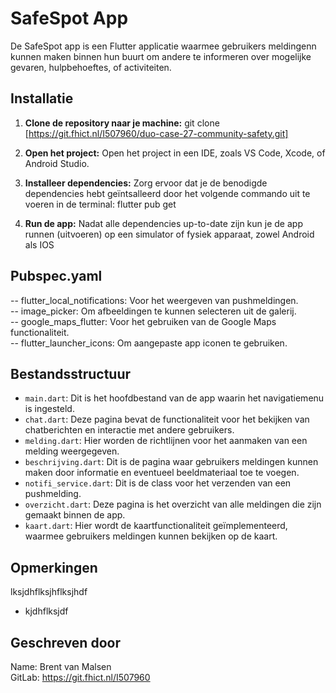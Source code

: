 # SafeSpot App

De SafeSpot app is een Flutter applicatie waarmee gebruikers meldingenn kunnen maken binnen hun buurt om andere te informeren over mogelijke gevaren, hulpbehoeftes, of activiteiten.

## Installatie

1. **Clone de repository naar je machine:**
   git clone [https://git.fhict.nl/I507960/duo-case-27-community-safety.git]

2. **Open het project:**
   Open het project in een IDE, zoals VS Code, Xcode, of Android Studio.

3. **Installeer dependencies:**
   Zorg ervoor dat je de benodigde dependencies hebt geïntsalleerd door het volgende commando uit te voeren in de terminal: flutter pub get
   
4. **Run de app:**
   Nadat alle dependencies up-to-date zijn kun je de app runnen (uitvoeren) op een simulator of fysiek apparaat, zowel Android als IOS 

## Pubspec.yaml

-- flutter_local_notifications: Voor het weergeven van pushmeldingen.  
-- image_picker: Om afbeeldingen te kunnen selecteren uit de galerij.  
-- google_maps_flutter: Voor het gebruiken van de Google Maps functionaliteit.   
-- flutter_launcher_icons: Om aangepaste app iconen te gebruiken. 

## Bestandsstructuur

- `main.dart`: Dit is het hoofdbestand van de app waarin het navigatiemenu is ingesteld.   
- `chat.dart`: Deze pagina bevat de functionaliteit voor het bekijken van chatberichten en interactie met andere gebruikers.   
- `melding.dart`: Hier worden de richtlijnen voor het aanmaken van een melding weergegeven.     
- `beschrijving.dart`: Dit is de pagina waar gebruikers meldingen kunnen maken door informatie en eventueel beeldmateriaal toe te voegen.
- `notifi_service.dart`: Dit is de class voor het verzenden van een pushmelding.  
- `overzicht.dart`: Deze pagina is het overzicht van alle meldingen die zijn gemaakt binnen de app.  
- `kaart.dart`: Hier wordt de kaartfunctionaliteit geïmplementeerd, waarmee gebruikers meldingen kunnen bekijken op de kaart.

## Opmerkingen

lksjdhflksjhflksjhdf

- kjdhflksjdf

## Geschreven door

Name: Brent van Malsen  
GitLab: https://git.fhict.nl/I507960
